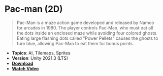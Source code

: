 # Pac-man (2D)

> Pac-Man is a maze action game developed and released by Namco for arcades in 1980. The player controls Pac-Man, who must eat all the dots inside an enclosed maze while avoiding four colored ghosts. Eating large flashing dots called "Power Pellets" causes the ghosts to turn blue, allowing Pac-Man to eat them for bonus points.

- **Topics**: AI, Tilemaps, Sprites
- **Version**: Unity 2021.3 (LTS)
- [**Download**](https://github.com/zigurous/unity-pacman-tutorial/archive/refs/heads/main.zip)
- [**Watch Video**](https://youtu.be/TKt_VlMn_aA)
